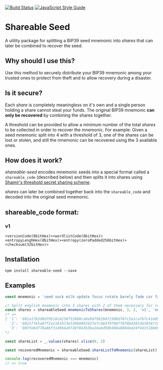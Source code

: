 [![Build Status](https://travis-ci.org/eithanshavit/shareable-seed.svg?branch=master)](https://travis-ci.org/eithanshavit/shareable-seed)
[![JavaScript Style Guide](https://img.shields.io/badge/code_style-standard-brightgreen.svg)](https://standardjs.com)

# Shareable Seed

A utility package for splitting a BIP39 seed mnemonic into *shares* that can later be combined to recover the seed.

## Why should I use this?
Use this method to securely distribute your BIP39 mnemonic among your trusted ones to protect from theft and to allow recovery during a disaster.

## Is it secure?
Each *share* is completely meaningless on it's own and a single person holding a share cannot steal your funds. The original BIP39 mnemonic **can only be recovered** by combining the shares together.

A threshold can be provided to allow a minimum number of the total *shares* to be collected in order to recover the mnemonic. For example: Given a seed mnemonic split into 4 with a threshold of 3, one of the shares can be lost or stolen, and still the mnemonic can be recovered using the 3 available ones.

## How does it work?
*shareable-seed* encodes mnemonic seeds into a special format called a `shareable_code` (described below) and then splits it into shares using [Shamir's threshold secret sharing scheme](http://en.wikipedia.org/wiki/Shamir's_Secret_Sharing).

*shares* can later be combined together back into the `shareable_code` and decoded into the original seed mnemonic.

## shareable_code format:
### v1
```
<versionCode(8bitHex)><wordlistCode(8bitHex)><entropyLenghHex(8bitHex)><entropy(zeroPadded256bitHex)><checksum(32bitHex)>
```

## Installation

```
npm install shareable-seed --save
```

## Examples
``` js
const mnemonic = 'seed sock milk update focus rotate barely fade car face mechanic mercy'

// Split english mnemonic into 3 shares with 2 of them necessary for recovery
const shares = shareableSeed.mnemonicToShares(mnemonic, 3, 2, 'v1', 'english')
/* =>
{ '1': '801a17b2d8d79510c8238731868ca9a9df962b8f2388d787c5a1ca7bfc41e89b5cb1c6ba473b95c81d40900007f5adcf48b',
  '2': '8025ff65a07f2a2181973e530b0892927efc46df97007f0f8b43853639567192cdda119ad6ea34390d3cc5678acdc6e79f1',
  '3': '803fe8d778a8bf3149b4a9728f843b3ba16a6d50b488a8884ee24f4dc51bb695b24ca37aa655ebd9f258f6450165500022c' }
*/

const shareList = _.values(shares).slice(0, 2)

const recoveredMnemonic = shareableSeed.shareListToMnemonic(shareList)

console.log(recoveredMnemonic === mnemonic)
// => true

```
